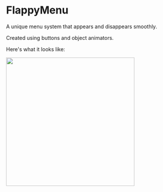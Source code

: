 # FlappyMenu
  A unique menu system that appears and disappears smoothly.
  
  Created using buttons and object animators.
  
  Here's what it looks like:

  <img src="https://j.gifs.com/NkJW9v.gif" width="350"> 
  
